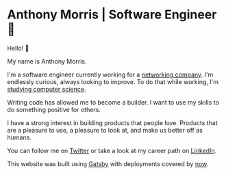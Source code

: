 # Anthony Morris | Software Engineer 🚀

Hello! 👋

My name is Anthony Morris.

I'm a software engineer currently working for a [networking company](https://www.cisco.com). I'm endlessly curious, always looking to improve. To do that while working, I'm [studying computer science](https://www.coursera.org/degrees/bachelor-of-science-computer-science-london).

Writing code has allowed me to become a builder. I want to use my skills to do something positive for others.

I have a strong interest in building products that people love. Products that are a pleasure to use, a pleasure to look at, and make us better off as humans.

You can follow me on [Twitter](http://twitter.com/amorriscode) or take a look at my career path on [LinkedIn](https://www.linkedin.com/in/amorriscode).

This website was built using [Gatsby](https://gatsbyjs.org) with deployments covered by [now](https://zeit.co/now).

